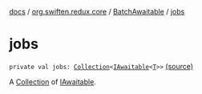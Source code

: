 [docs](../../index.md) / [org.swiften.redux.core](../index.md) / [BatchAwaitable](index.md) / [jobs](./jobs.md)

# jobs

`private val jobs: `[`Collection`](https://kotlinlang.org/api/latest/jvm/stdlib/kotlin.collections/-collection/index.html)`<`[`IAwaitable`](../-i-awaitable/index.md)`<`[`T`](index.md#T)`>>` [(source)](https://github.com/protoman92/KotlinRedux/tree/master/common/common-core/src/main/kotlin/org/swiften/redux/core/Awaitable.kt#L91)

A [Collection](https://kotlinlang.org/api/latest/jvm/stdlib/kotlin.collections/-collection/index.html) of [IAwaitable](../-i-awaitable/index.md).

